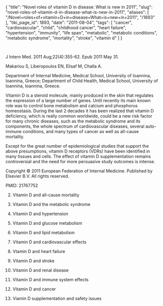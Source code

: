 {
    "title": "Novel roles of vitamin D in disease: What is new in 2011",
    "slug": "novel-roles-of-vitamin-d-in-disease-what-is-new-in-2011",
    "aliases": [
        "/Novel+roles+of+vitamin+D+in+disease+What+is+new+in+2011",
        "/1893"
    ],
    "tiki_page_id": 1893,
    "date": "2011-08-04",
    "tags": [
        "cancer",
        "cardiovascular",
        "child",
        "childhood cancer",
        "heart failure",
        "hypertension",
        "immunity",
        "life span",
        "metabolic",
        "metabolic conditions",
        "metabolic syndrome",
        "mortality",
        "stroke",
        "vitamin d"
    ]
}


&nbsp;

J Intern Med. 2011 Aug;22(4):355-62. Epub 2011 May 31.

Makariou S, Liberopoulos EN, Elisaf M, Challa A.

Department of Internal Medicine, Medical School, University of Ioannina, Ioannina, Greece; Department of Child Health, Medical School, University of Ioannina, Ioannina, Greece.

Vitamin D is a steroid molecule, mainly produced in the skin that regulates the expression of a large number of genes. Until recently its main known role was to control bone metabolism and calcium and phosphorus homeostasis. During the last 2 decades it has been realized that vitamin D deficiency, which is really common worldwide, could be a new risk factor for many chronic diseases, such as the metabolic syndrome and its components, the whole spectrum of cardiovascular diseases, several auto-immune conditions, and many types of cancer as well as all-cause mortality. 

Except for the great number of epidemiological studies that support the above presumptions, vitamin D receptors (VDRs) have been identified in many tissues and cells. The effect of vitamin D supplementation remains controversial and the need for more persuasive study outcomes is intense.

Copyright © 2011 European Federation of Internal Medicine. Published by Elsevier B.V. All rights reserved.

PMID:     21767752

2. Vitamin D and all-cause mortality

3. Vitamin D and the metabolic syndrome

4. Vitamin D and hypertension

5. Vitamin D and glucose metabolism

6. Vitamin D and lipid metabolism

7. Vitamin D and cardiovascular effects

8. Vtamin D and heart failure

9. Vitamin D and stroke

10. Vitamin D and renal disease

11. Vitamin D and immune system effects

12. Vitamin D and cancer

13. Viamin D supplementation and safety issues